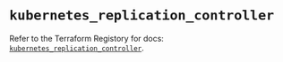 # `kubernetes_replication_controller`

Refer to the Terraform Registory for docs: [`kubernetes_replication_controller`](https://registry.terraform.io/providers/hashicorp/kubernetes/2.24.0/docs/resources/replication_controller).
